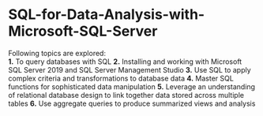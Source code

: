 # SQL-for-Data-Analysis-with-Microsoft-SQL-Server

Following topics are explored: <br>
<b>1.</b> To query databases with SQL
<b>2.</b> Installing and working with Microsoft SQL Server 2019 and SQL Server Management Studio
<b>3.</b> Use SQL to apply complex criteria and transformations to database data
<b>4.</b> Master SQL functions for sophisticated data manipulation
<b>5.</b> Leverage an understanding of relational database design to link together data stored across multiple tables 
<b>6.</b> Use aggregate queries to produce summarized views and analysis
